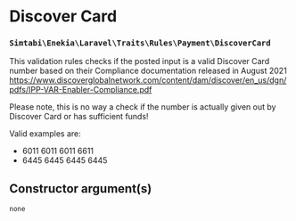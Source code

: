 # Discover Card
### `Simtabi\Enekia\Laravel\Traits\Rules\Payment\DiscoverCard`

This validation rules checks if the posted input is a valid Discover Card number based on their Compliance documentation
released in August 2021 https://www.discoverglobalnetwork.com/content/dam/discover/en_us/dgn/pdfs/IPP-VAR-Enabler-Compliance.pdf

Please note, this is no way a check if the number is actually given out by Discover Card or has sufficient funds!

Valid examples are:

- 6011 6011 6011 6611
- 6445 6445 6445 6445

## Constructor argument(s)

```php
none
```
